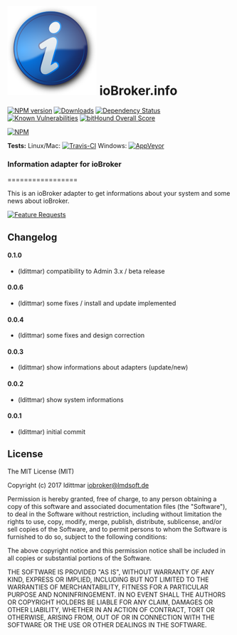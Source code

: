 ![Logo](admin/info.png)
ioBroker.info
=============

[![NPM version](http://img.shields.io/npm/v/iobroker.info.svg)](https://www.npmjs.com/package/iobroker.info)
[![Downloads](https://img.shields.io/npm/dm/iobroker.info.svg)](https://www.npmjs.com/package/iobroker.info)
[![Dependency Status](https://img.shields.io/david/ldittmar81/iobroker.info.svg)](https://david-dm.org/ldittmar81/iobroker.info)
[![Known Vulnerabilities](https://snyk.io/test/github/ldittmar81/ioBroker.info/badge.svg)](https://snyk.io/test/github/ldittmar81/ioBroker.info)
[![bitHound Overall Score](https://www.bithound.io/github/ldittmar81/ioBroker.info/badges/score.svg)](https://www.bithound.io/github/ldittmar81/ioBroker.info)

[![NPM](https://nodei.co/npm/iobroker.info.png?downloads=true)](https://nodei.co/npm/iobroker.info/)

**Tests:** Linux/Mac: [![Travis-CI](http://img.shields.io/travis/ldittmar81/ioBroker.info/master.svg)](https://travis-ci.org/ldittmar81/ioBroker.info)
Windows: [![AppVeyor](https://ci.appveyor.com/api/projects/status/github/ldittmar81/ioBroker.info?branch=master&svg=true)](https://ci.appveyor.com/project/ldittmar81/ioBroker-info/)


### Information adapter for ioBroker
=================

This is an ioBroker adapter to get informations about your system and some news about ioBroker.

[![Feature Requests](http://feathub.com/ldittmar81/ioBroker.info?format=svg)](http://feathub.com/ldittmar81/ioBroker.info)

## Changelog

#### 0.1.0
* (ldittmar) compatibility to Admin 3.x / beta release

#### 0.0.6
* (ldittmar) some fixes / install and update implemented

#### 0.0.4
* (ldittmar) some fixes and design correction

#### 0.0.3
* (ldittmar) show informations about adapters (update/new)

#### 0.0.2
* (ldittmar) show system informations

#### 0.0.1
* (ldittmar) initial commit

## License
The MIT License (MIT)

Copyright (c) 2017 ldittmar <iobroker@lmdsoft.de>

Permission is hereby granted, free of charge, to any person obtaining a copy
of this software and associated documentation files (the "Software"), to deal
in the Software without restriction, including without limitation the rights
to use, copy, modify, merge, publish, distribute, sublicense, and/or sell
copies of the Software, and to permit persons to whom the Software is
furnished to do so, subject to the following conditions:

The above copyright notice and this permission notice shall be included in
all copies or substantial portions of the Software.

THE SOFTWARE IS PROVIDED "AS IS", WITHOUT WARRANTY OF ANY KIND, EXPRESS OR
IMPLIED, INCLUDING BUT NOT LIMITED TO THE WARRANTIES OF MERCHANTABILITY,
FITNESS FOR A PARTICULAR PURPOSE AND NONINFRINGEMENT. IN NO EVENT SHALL THE
AUTHORS OR COPYRIGHT HOLDERS BE LIABLE FOR ANY CLAIM, DAMAGES OR OTHER
LIABILITY, WHETHER IN AN ACTION OF CONTRACT, TORT OR OTHERWISE, ARISING FROM,
OUT OF OR IN CONNECTION WITH THE SOFTWARE OR THE USE OR OTHER DEALINGS IN
THE SOFTWARE.
